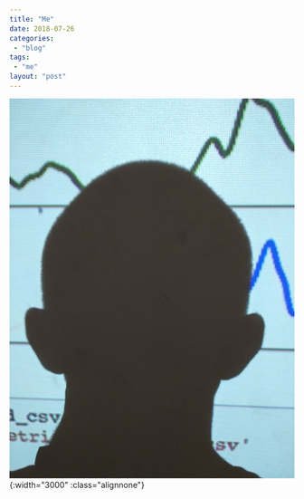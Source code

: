 ```yaml
---
title: "Me"
date: 2018-07-26
categories: 
 - "blog"
tags: 
 - "me"
layout: "post"
---
```


![boris](/assets/img/2018/07/boris.jpg){:width="3000" :class="alignnone"}
